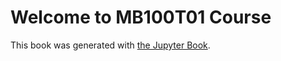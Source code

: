 # Welcome to MB100T01 Course

This book was generated with [the Jupyter Book](https://jupyterbook.org).


```{tableofcontents}
```
